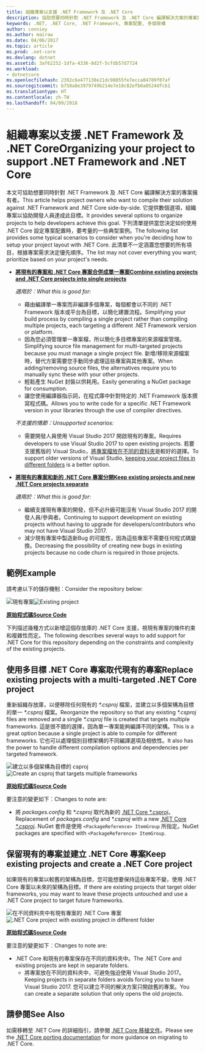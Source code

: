 ```yaml
---
title: 組織專案以支援 .NET Framework 及 .NET Core
description: 協助想要同時針對 .NET Framework 及 .NET Core 編譯解決方案的專案擁有者。
keywords: .NET, .NET Core, .NET Framework, 專案配置, 多個架構
author: conniey
ms.author: mairaw
ms.date: 04/06/2017
ms.topic: article
ms.prod: .net-core
ms.devlang: dotnet
ms.assetid: 3af62252-1dfa-4336-8d2f-5cfdb57d7724
ms.workload:
- dotnetcore
ms.openlocfilehash: 2392c6e477138e21dc98055fe7ecca84789f07af
ms.sourcegitcommit: b750a8e3979749b214e7e10c82efb0a0524dfcb1
ms.translationtype: HT
ms.contentlocale: zh-TW
ms.lasthandoff: 04/09/2018
---
```

# <a name="organizing-your-project-to-support-net-framework-and-net-core"></a><span data-ttu-id="6d09e-104">組織專案以支援 .NET Framework 及 .NET Core</span><span class="sxs-lookup"><span data-stu-id="6d09e-104">Organizing your project to support .NET Framework and .NET Core</span></span>

<span data-ttu-id="6d09e-105">本文可協助想要同時針對 .NET Framework 及 .NET Core 編譯解決方案的專案擁有者。</span><span class="sxs-lookup"><span data-stu-id="6d09e-105">This article helps project owners who want to compile their solution against .NET Framework and .NET Core side-by-side.</span></span> <span data-ttu-id="6d09e-106">它提供數個選項，組織專案以協助開發人員達成此目標。</span><span class="sxs-lookup"><span data-stu-id="6d09e-106">It provides several options to organize projects to help developers achieve this goal.</span></span> <span data-ttu-id="6d09e-107">下列清單提供當您決定如何使用 .NET Core 設定專案配置時，要考量的一些典型案例。</span><span class="sxs-lookup"><span data-stu-id="6d09e-107">The following list provides some typical scenarios to consider when you're deciding how to setup your project layout with .NET Core.</span></span> <span data-ttu-id="6d09e-108">此清單不一定涵蓋您想要的所有項目，根據專案需求決定優先順序。</span><span class="sxs-lookup"><span data-stu-id="6d09e-108">The list may not cover everything you want; prioritize based on your project's needs.</span></span>

* <span data-ttu-id="6d09e-109">[**將現有的專案和 .NET Core 專案合併成單一專案**][option-csproj]</span><span class="sxs-lookup"><span data-stu-id="6d09e-109">[**Combine existing projects and .NET Core projects into single projects**][option-csproj]</span></span>

  <span data-ttu-id="6d09e-110">*適用於︰*</span><span class="sxs-lookup"><span data-stu-id="6d09e-110">*What this is good for:*</span></span>
  * <span data-ttu-id="6d09e-111">藉由編譯單一專案而非編譯多個專案，每個都會以不同的 .NET Framework 版本或平台為目標，以簡化建置流程。</span><span class="sxs-lookup"><span data-stu-id="6d09e-111">Simplifying your build process by compiling a single project rather than compiling multiple projects, each targeting a different .NET Framework version or platform.</span></span>
  * <span data-ttu-id="6d09e-112">因為您必須管理單一專案檔，所以簡化多目標專案的來源檔案管理。</span><span class="sxs-lookup"><span data-stu-id="6d09e-112">Simplifying source file management for multi-targeted projects because you must manage a single project file.</span></span> <span data-ttu-id="6d09e-113">新增/移除來源檔案時，替代方案需要您手動同步處理這些專案與其他專案。</span><span class="sxs-lookup"><span data-stu-id="6d09e-113">When adding/removing source files, the alternatives require you to manually sync these with your other projects.</span></span>
  * <span data-ttu-id="6d09e-114">輕鬆產生 NuGet 封裝以供耗用。</span><span class="sxs-lookup"><span data-stu-id="6d09e-114">Easily generating a NuGet package for consumption.</span></span>
  * <span data-ttu-id="6d09e-115">讓您使用編譯器指示詞，在程式庫中針對特定的 .NET Framework 版本撰寫程式碼。</span><span class="sxs-lookup"><span data-stu-id="6d09e-115">Allows you to write code for a specific .NET Framework version in your libraries through the use of compiler directives.</span></span>

  <span data-ttu-id="6d09e-116">*不支援的情節：*</span><span class="sxs-lookup"><span data-stu-id="6d09e-116">*Unsupported scenarios:*</span></span>
  * <span data-ttu-id="6d09e-117">需要開發人員使用 Visual Studio 2017 開啟現有的專案。</span><span class="sxs-lookup"><span data-stu-id="6d09e-117">Requires developers to use Visual Studio 2017 to open existing projects.</span></span> <span data-ttu-id="6d09e-118">若要支援舊版的 Visual Studio，[將專案檔放在不同的資料夾](#support-vs)是較好的選擇。</span><span class="sxs-lookup"><span data-stu-id="6d09e-118">To support older versions of Visual Studio, [keeping your project files in different folders](#support-vs) is a better option.</span></span>

* <a name="support-vs"></a><span data-ttu-id="6d09e-119">[**將現有的專案和新的 .NET Core 專案分開**][option-csproj-folder]</span><span class="sxs-lookup"><span data-stu-id="6d09e-119">[**Keep existing projects and new .NET Core projects separate**][option-csproj-folder]</span></span>

  <span data-ttu-id="6d09e-120">*適用於︰*</span><span class="sxs-lookup"><span data-stu-id="6d09e-120">*What this is good for:*</span></span>
  * <span data-ttu-id="6d09e-121">繼續支援現有專案的開發，但不必升級可能沒有 Visual Studio 2017 的開發人員/參與者。</span><span class="sxs-lookup"><span data-stu-id="6d09e-121">Continuing to support development on existing projects without having to upgrade for developers/contributors who may not have Visual Studio 2017.</span></span>
  * <span data-ttu-id="6d09e-122">減少現有專案中製造新Bug 的可能性，因為這些專案不需要任何程式碼變換。</span><span class="sxs-lookup"><span data-stu-id="6d09e-122">Decreasing the possibility of creating new bugs in existing projects because no code churn is required in those projects.</span></span>

## <a name="example"></a><span data-ttu-id="6d09e-123">範例</span><span class="sxs-lookup"><span data-stu-id="6d09e-123">Example</span></span>

<span data-ttu-id="6d09e-124">請考慮以下的儲存機制︰</span><span class="sxs-lookup"><span data-stu-id="6d09e-124">Consider the repository below:</span></span>

<span data-ttu-id="6d09e-125">![現有專案][example-initial-project]</span><span class="sxs-lookup"><span data-stu-id="6d09e-125">![Existing project][example-initial-project]</span></span>

<span data-ttu-id="6d09e-126">[**原始程式碼**][example-initial-project-code]</span><span class="sxs-lookup"><span data-stu-id="6d09e-126">[**Source Code**][example-initial-project-code]</span></span>

<span data-ttu-id="6d09e-127">下列描述幾種方式以新增這個存放庫的 .NET Core 支援，視現有專案的條件約束和複雜性而定。</span><span class="sxs-lookup"><span data-stu-id="6d09e-127">The following describes several ways to add support for .NET Core for this repository depending on the constraints and complexity of the existing projects.</span></span>

## <a name="replace-existing-projects-with-a-multi-targeted-net-core-project"></a><span data-ttu-id="6d09e-128">使用多目標 .NET Core 專案取代現有的專案</span><span class="sxs-lookup"><span data-stu-id="6d09e-128">Replace existing projects with a multi-targeted .NET Core project</span></span>

<span data-ttu-id="6d09e-129">重新組織存放庫，以便移除任何現有的 *\*.csproj* 檔案，並建立以多個架構為目標的單一 *\*.csproj* 檔案。</span><span class="sxs-lookup"><span data-stu-id="6d09e-129">Reorganize the repository so that any existing *\*.csproj* files are removed and a single *\*.csproj* file is created that targets multiple frameworks.</span></span> <span data-ttu-id="6d09e-130">這是很不錯的選擇，因為單一專案能夠編譯不同的架構。</span><span class="sxs-lookup"><span data-stu-id="6d09e-130">This is a great option because a single project is able to compile for different frameworks.</span></span> <span data-ttu-id="6d09e-131">它也可以處理個別目標架構的不同編譯選項及相依性。</span><span class="sxs-lookup"><span data-stu-id="6d09e-131">It also has the power to handle different compilation options and dependencies per targeted framework.</span></span>

<span data-ttu-id="6d09e-132">![建立以多個架構為目標的 csproj][example-csproj]</span><span class="sxs-lookup"><span data-stu-id="6d09e-132">![Create an csproj that targets multiple frameworks][example-csproj]</span></span>

<span data-ttu-id="6d09e-133">[**原始程式碼**][example-csproj-code]</span><span class="sxs-lookup"><span data-stu-id="6d09e-133">[**Source Code**][example-csproj-code]</span></span>

<span data-ttu-id="6d09e-134">要注意的變更如下︰</span><span class="sxs-lookup"><span data-stu-id="6d09e-134">Changes to note are:</span></span>
* <span data-ttu-id="6d09e-135">將 *packages.config* 和 *\*.csproj* 取代為新的 [.NET Core *\*.csproj*][example-csproj-netcore]。</span><span class="sxs-lookup"><span data-stu-id="6d09e-135">Replacement of *packages.config* and *\*.csproj* with a new [.NET Core *\*.csproj*][example-csproj-netcore].</span></span> <span data-ttu-id="6d09e-136">NuGet 套件是使用 `<PackageReference> ItemGroup` 所指定。</span><span class="sxs-lookup"><span data-stu-id="6d09e-136">NuGet packages are specified with `<PackageReference> ItemGroup`.</span></span>

## <a name="keep-existing-projects-and-create-a-net-core-project"></a><span data-ttu-id="6d09e-137">保留現有的專案並建立 .NET Core 專案</span><span class="sxs-lookup"><span data-stu-id="6d09e-137">Keep existing projects and create a .NET Core project</span></span>

<span data-ttu-id="6d09e-138">如果現有的專案以較舊的架構為目標，您可能想要保持這些專案不變，使用 .NET Core 專案以未來的架構為目標。</span><span class="sxs-lookup"><span data-stu-id="6d09e-138">If there are existing projects that target older frameworks, you may want to leave these projects untouched and use a .NET Core project to target future frameworks.</span></span>

<span data-ttu-id="6d09e-139">![在不同資料夾中有現有專案的 .NET Core 專案][example-csproj-different-folder]</span><span class="sxs-lookup"><span data-stu-id="6d09e-139">![.NET Core project with existing project in different folder][example-csproj-different-folder]</span></span>

<span data-ttu-id="6d09e-140">[**原始程式碼**][example-csproj-different-code]</span><span class="sxs-lookup"><span data-stu-id="6d09e-140">[**Source Code**][example-csproj-different-code]</span></span>

<span data-ttu-id="6d09e-141">要注意的變更如下︰</span><span class="sxs-lookup"><span data-stu-id="6d09e-141">Changes to note are:</span></span>
* <span data-ttu-id="6d09e-142">.NET Core 和現有的專案保存在不同的資料夾中。</span><span class="sxs-lookup"><span data-stu-id="6d09e-142">The .NET Core and existing projects are kept in separate folders.</span></span>
    * <span data-ttu-id="6d09e-143">將專案放在不同的資料夾中，可避免強迫使用 Visual Studio 2017。</span><span class="sxs-lookup"><span data-stu-id="6d09e-143">Keeping projects in separate folders avoids forcing you to have Visual Studio 2017.</span></span> <span data-ttu-id="6d09e-144">您可以建立不同的解決方案只開啟舊的專案。</span><span class="sxs-lookup"><span data-stu-id="6d09e-144">You can create a separate solution that only opens the old projects.</span></span>

## <a name="see-also"></a><span data-ttu-id="6d09e-145">請參閱</span><span class="sxs-lookup"><span data-stu-id="6d09e-145">See Also</span></span>

<span data-ttu-id="6d09e-146">如需移轉至 .NET Core 的詳細指引，請參閱 [.NET Core 移植文件][porting-doc]。</span><span class="sxs-lookup"><span data-stu-id="6d09e-146">Please see the [.NET Core porting documentation][porting-doc] for more guidance on migrating to .NET Core.</span></span>

[porting-doc]: index.md
[example-initial-project]: media/project-structure/project.png "現有專案"
[example-initial-project-code]: https://github.com/dotnet/samples/tree/master/framework/libraries/migrate-library/

[example-csproj]: media/project-structure/project.csproj.png "建立以多個架構為目標的 csproj"
[example-csproj-code]: https://github.com/dotnet/samples/tree/master/framework/libraries/migrate-library-csproj/
[example-csproj-netcore]: https://github.com/dotnet/samples/tree/master/framework/libraries/migrate-library-csproj/src/Car/Car.csproj

[example-csproj-different-folder]: media/project-structure/project.csproj.different.png "在不同資料夾中有現有 PCL 的 .NET Core 專案"
[example-csproj-different-code]: https://github.com/dotnet/samples/tree/master/framework/libraries/migrate-library-csproj-keep-existing/

[option-csproj]: #replace-existing-projects-with-a-multi-targeted-net-core-project
[option-csproj-folder]: #keep-existing-projects-and-create-a-net-core-project
